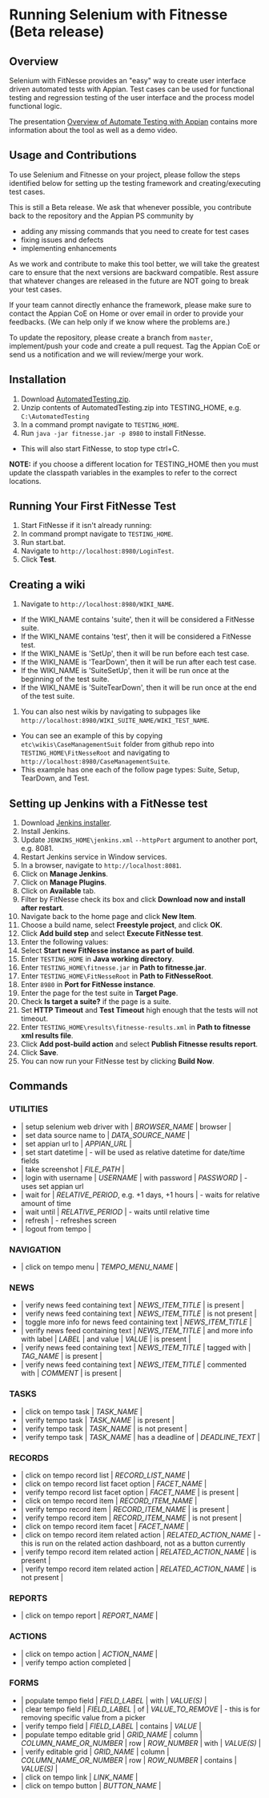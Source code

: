 # Running Selenium with Fitnesse (Beta release)

## Overview

Selenium with FitNesse provides an "easy" way to create user interface driven automated tests with Appian. Test cases can be used for functional testing and regression testing of the user interface and the process model functional logic.

The presentation [Overview of Automate Testing with Appian](https://docs.google.com/presentation/d/1z17TOZcrWjDmkhpUfGmymDZJ-Kh8gKzggylEzJ9CDZw/edit#slide=id.gcab12166d_0_18) contains more information about the tool as well as a demo video.

## Usage and Contributions

To use Selenium and Fitnesse on your project, please follow the steps identified below for setting up the testing framework and creating/executing test cases.

This is still a Beta release. We ask that whenever possible, you contribute back to the repository and the Appian PS community by 
* adding any missing commands that you need to create for test cases
* fixing issues and defects
* implementing enhancements

As we work and contribute to make this tool better, we will take the greatest care to ensure that the next versions are backward compatible. Rest assure that whatever changes are released in the future are NOT going to break your test cases.

If your team cannot directly enhance the framework, please make sure to contact the Appian CoE on Home or over email in order to provide your feedbacks. (We can help only if we know where the problems are.)

To update the repository, please create a branch from `master`, implement/push your code and create a pull request. Tag the Appian CoE or send us a notification and we will review/merge your work.

## Installation

1. Download [AutomatedTesting.zip](https://github.com/appianps/ps-ext-AutomatedTestFramework/blob/master/etc/AutomatedTesting.zip?raw=true).
1. Unzip contents of AutomatedTesting.zip into TESTING_HOME, e.g. ```C:\AutomatedTesting```
1. In a command prompt navigate to ```TESTING_HOME```.
1. Run ```java -jar fitnesse.jar -p 8980``` to install FitNesse.
 * This will also start FitNesse, to stop type ctrl+C.

**NOTE:** if you choose a different location for TESTING_HOME then you must update the classpath variables in the examples to refer to the correct locations.

## Running Your First FitNesse Test

1. Start FitNesse if it isn't already running:
 1. In command prompt navigate to ```TESTING_HOME```.
 1. Run start.bat.
1. Navigate to ```http://localhost:8980/LoginTest```.
1. Click **Test**.

## Creating a wiki

1. Navigate to ```http://localhost:8980/WIKI_NAME```.
 * If the WIKI_NAME contains 'suite', then it will be considered a FitNesse suite.
 * If the WIKI_NAME contains 'test', then it will be considered a FitNesse test.
 * If the WIKI_NAME is 'SetUp', then it will be run before each test case.
 * If the WIKI_NAME is 'TearDown', then it will be run after each test case.
 * If the WIKI_NAME is 'SuiteSetUp', then it will be run once at the beginning of the test suite.
 * If the WIKI_NAME is 'SuiteTearDown', then it will be run once at the end of the test suite.
1. You can also nest wikis by navigating to subpages like ```http://localhost:8980/WIKI_SUITE_NAME/WIKI_TEST_NAME```.
 * You can see an example of this by copying ```etc\wikis\CaseManagementSuit``` folder from github repo into ```TESTING_HOME\FitNesseRoot``` and navigating to ```http://localhost:8980/CaseManagementSuite```.
 * This example has one each of the follow page types: Suite, Setup, TearDown, and Test.
 
## Setting up Jenkins with a FitNesse test

1. Download [Jenkins installer](https://jenkins-ci.org/).
1. Install Jenkins.
 1. Update ```JENKINS_HOME\jenkins.xml``` ```--httpPort``` argument to another port, e.g. 8081.
 1. Restart Jenkins service in Window services.
1. In a browser, navigate to ```http://localhost:8081```.
1. Click on **Manage Jenkins**.
1. Click on **Manage Plugins**.
1. Click on **Available** tab.
1. Filter by FitNesse check its box and click **Download now and install after restart**.
1. Navigate back to the home page and click **New Item**.
1. Choose a build name, select **Freestyle project**, and click **OK**.
1. Click **Add build step** and select **Execute FitNesse test**.
1. Enter the following values:
 1. Select **Start new FitNesse instance as part of build**.
 1. Enter ```TESTING_HOME``` in **Java working directory**.
 1. Enter ```TESTING_HOME\fitnesse.jar``` in **Path to fitnesse.jar**.
 1. Enter ```TESTING_HOME\FitNesseRoot``` in **Path to FitNesseRoot**.
 1. Enter ```8980``` in **Port for FitNesse instance**.
 1. Enter the page for the test suite in **Target Page**.
 1. Check **Is target a suite?** if the page is a suite.
 1. Set **HTTP Timeout** and **Test Timeout** high enough that the tests will not timeout.
 1. Enter ```TESTING_HOME\results\fitnesse-results.xml``` in **Path to fitnesse xml results file**.
1. Click **Add post-build action** and select **Publish Fitnesse results report**.
1. Click **Save**.
1. You can now run your FitNesse test by clicking **Build Now**.
 
## Commands

### UTILITIES
* | setup selenium web driver with | *BROWSER_NAME* | browser |
* | set data source name to | *DATA_SOURCE_NAME* |
* | set appian url to | *APPIAN_URL* |
* | set start datetime | - will be used as relative datetime for date/time fields
* | take screenshot | *FILE_PATH* |
* | login with username | *USERNAME* | with password | *PASSWORD* | - uses set appian url
* | wait for | *RELATIVE_PERIOD*, e.g. +1 days, +1 hours | - waits for relative amount of time
* | wait until | *RELATIVE_PERIOD* | - waits until relative time
* | refresh | - refreshes screen
* | logout from tempo |

### NAVIGATION
* | click on tempo menu | *TEMPO_MENU_NAME* |

### NEWS
* | verify news feed containing text | *NEWS_ITEM_TITLE* | is present |
* | verify news feed containing text | *NEWS_ITEM_TITLE* | is not present |
* | toggle more info for news feed containing text | *NEWS_ITEM_TITLE* |
* | verify news feed containing text | *NEWS_ITEM_TITLE* | and more info with label | *LABEL* | and value | *VALUE* | is present |
* | verify news feed containing text | *NEWS_ITEM_TITLE* | tagged with | *TAG_NAME* | is present |
* | verify news feed containing text | *NEWS_ITEM_TITLE* | commented with | *COMMENT* | is present |

### TASKS
* | click on tempo task | *TASK_NAME* |
* | verify tempo task | *TASK_NAME* | is present |
* | verify tempo task | *TASK_NAME* | is not present |
* | verify tempo task | *TASK_NAME* | has a deadline of | *DEADLINE_TEXT* |

### RECORDS
* | click on tempo record list | *RECORD_LIST_NAME* |
* | click on tempo record list facet option | *FACET_NAME* |
* | verify tempo record list facet option | *FACET_NAME* | is present |
* | click on tempo record item | *RECORD_ITEM_NAME* |
* | verify tempo record item | *RECORD_ITEM_NAME* | is present |
* | verify tempo record item | *RECORD_ITEM_NAME* | is not present |
* | click on tempo record item facet | *FACET_NAME* |
* | click on tempo record item related action | *RELATED_ACTION_NAME* | - this is run on the related action dashboard, not as a button currently
* | verify tempo record item related action | *RELATED_ACTION_NAME* | is present |
* | verify tempo record item related action | *RELATED_ACTION_NAME* | is not present |

### REPORTS
* | click on tempo report | *REPORT_NAME* |

### ACTIONS
* | click on tempo action | *ACTION_NAME* |
* | verify tempo action completed |

### FORMS
* | populate tempo field | *FIELD_LABEL* | with | *VALUE(S)* |
* | clear tempo field | *FIELD_LABEL* | of | *VALUE_TO_REMOVE* | - this is for removing specific value from a picker
* | verify tempo field | *FIELD_LABEL* | contains | *VALUE* |
* | populate tempo editable grid | *GRID_NAME* | column | *COLUMN_NAME_OR_NUMBER* | row | *ROW_NUMBER* | with | *VALUE(S)* |
* | verify editable grid | *GRID_NAME* | column | *COLUMN_NAME_OR_NUMBER* | row | *ROW_NUMBER* | contains | *VALUE(S)* |
* | click on tempo link | *LINK_NAME* |
* | click on tempo button | *BUTTON_NAME* |
